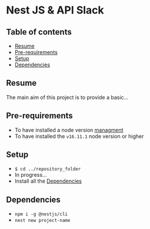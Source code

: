 # Nest JS & API Slack
## Table of contents
* [Resume](#resume)
* [Pre-requirements](#pre-requirements)
* [Setup](#setup)
* [Dependencies](#dependencies)

## Resume
The main aim of this project is to provide a basic...
## Pre-requirements
* To have installed a node version [managment](https://github.com/nvm-sh/nvm)
* To have installed the ``v16.11.1`` node version or higher
## Setup
* ``$ cd ../repository_folder``
* In progress...
* Install all the [Dependencies](#dependencies)
## Dependencies
* ``npm i -g @nestjs/cli ``
* ``nest new project-name``
